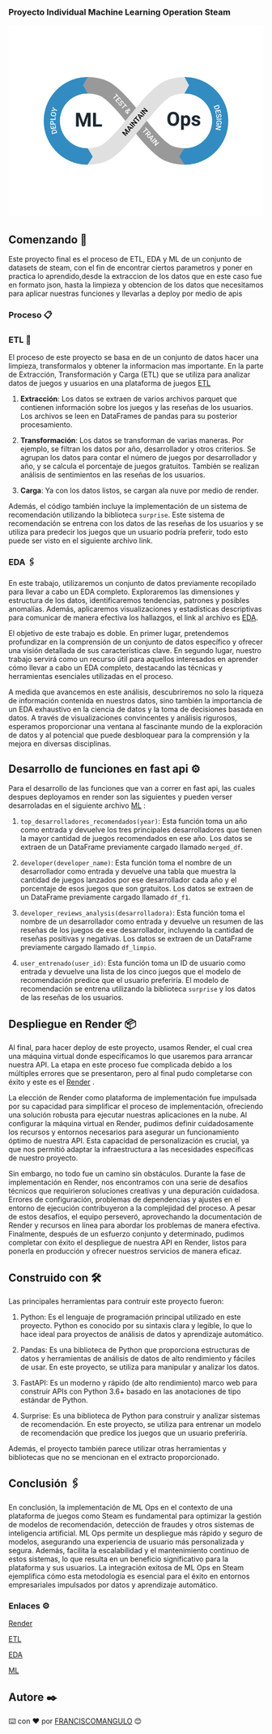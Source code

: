 ### Proyecto Individual  Machine Learning Operation Steam
<p align="center">
  <img src="src/MLops.png" alt="Descripción de la i ">
</p>



## Comenzando 🚀

Este proyecto final es el proceso de ETL, EDA y ML de un conjunto de datasets de steam, con el fin de encontrar ciertos parametros y poner en practica lo aprendido,desde la extraccion de los datos que en este caso fue en formato json, hasta la limpieza y obtencion de los datos que necesitamos para aplicar nuestras funciones y llevarlas a deploy por medio de apis



### Proceso 📋

### ETL 🔧

El proceso de este proyecto se basa en de un conjunto de datos hacer una limpieza, transformalos y obtener la informacion mas importante.
En la parte de Extracción, Transformación y Carga (ETL) que se utiliza para analizar datos de juegos y usuarios en una plataforma de juegos [ETL](https://github.com/FRANCISCOMANGULO/PI-STEAM-FRANCISCO-ANGULO/blob/main/ETL_PI.ipynb)

1. **Extracción**: Los datos se extraen de varios archivos parquet que contienen información sobre los juegos y las reseñas de los usuarios. Los archivos se leen en DataFrames de pandas para su posterior procesamiento.

2. **Transformación**: Los datos se transforman de varias maneras. Por ejemplo, se filtran los datos por año, desarrollador y otros criterios. Se agrupan los datos para contar el número de juegos por desarrollador y año, y se calcula el porcentaje de juegos gratuitos. También se realizan análisis de sentimientos en las reseñas de los usuarios.

3. **Carga**: Ya con los datos listos, se cargan ala nuve por medio de render.

Además, el código también incluye la implementación de un sistema de recomendación utilizando la biblioteca `surprise`. Este sistema de recomendación se entrena con los datos de las reseñas de los usuarios y se utiliza para predecir los juegos que un usuario podría preferir, todo esto puede ser visto en el siguiente archivo link.

### EDA 🖇️

En este trabajo, utilizaremos un conjunto de datos previamente recopilado para llevar a cabo un EDA completo. Exploraremos las dimensiones y estructura de los datos, identificaremos tendencias, patrones y posibles anomalías. Además, aplicaremos visualizaciones y estadísticas descriptivas para comunicar de manera efectiva los hallazgos, el link al archivo es [EDA](https://github.com/FRANCISCOMANGULO/PI-STEAM-FRANCISCO-ANGULO/blob/main/EDA_PI.ipynb).

El objetivo de este trabajo es doble. En primer lugar, pretendemos profundizar en la comprensión de un conjunto de datos específico y ofrecer una visión detallada de sus características clave. En segundo lugar, nuestro trabajo servirá como un recurso útil para aquellos interesados en aprender cómo llevar a cabo un EDA completo, destacando las técnicas y herramientas esenciales utilizadas en el proceso.

A medida que avancemos en este análisis, descubriremos no solo la riqueza de información contenida en nuestros datos, sino también la importancia de un EDA exhaustivo en la ciencia de datos y la toma de decisiones basada en datos. A través de visualizaciones convincentes y análisis rigurosos, esperamos proporcionar una ventana al fascinante mundo de la exploración de datos y al potencial que puede desbloquear para la comprensión y la mejora en diversas disciplinas.


## Desarrollo de funciones en fast api ⚙️

Para el desarrollo de las funciones que van a correr en fast api, las cuales despues deployamos en render son las siguientes y pueden verser desarroladas en el siguiente archivo [ML](https://github.com/FRANCISCOMANGULO/PI-STEAM-FRANCISCO-ANGULO/blob/main/ML.ipynb) :

1. `top_desarrolladores_recomendados(year)`: Esta función toma un año como entrada y devuelve los tres principales desarrolladores que tienen la mayor cantidad de juegos recomendados en ese año. Los datos se extraen de un DataFrame previamente cargado llamado `merged_df`.

2. `developer(developer_name)`: Esta función toma el nombre de un desarrollador como entrada y devuelve una tabla que muestra la cantidad de juegos lanzados por ese desarrollador cada año y el porcentaje de esos juegos que son gratuitos. Los datos se extraen de un DataFrame previamente cargado llamado `df_f1`.

3. `developer_reviews_analysis(desarrolladora)`: Esta función toma el nombre de un desarrollador como entrada y devuelve un resumen de las reseñas de los juegos de ese desarrollador, incluyendo la cantidad de reseñas positivas y negativas. Los datos se extraen de un DataFrame previamente cargado llamado `df_limpio`.

4. `user_entrenado(user_id)`: Esta función toma un ID de usuario como entrada y devuelve una lista de los cinco juegos que el modelo de recomendación predice que el usuario preferiría. El modelo de recomendación se entrena utilizando la biblioteca `surprise` y los datos de las reseñas de los usuarios.



## Despliegue en Render 📦

Al final, para hacer deploy de este proyecto, usamos Render, el cual crea una máquina virtual donde especificamos lo que usaremos para arrancar nuestra API. La etapa en este proceso fue complicada debido a los múltiples errores que se presentaron, pero al final pudo completarse con éxito y este es el [Render](https://pi-francisco-angulo.onrender.com) .

La elección de Render como plataforma de implementación fue impulsada por su capacidad para simplificar el proceso de implementación, ofreciendo una solución robusta para ejecutar nuestras aplicaciones en la nube. Al configurar la máquina virtual en Render, pudimos definir cuidadosamente los recursos y entornos necesarios para asegurar un funcionamiento óptimo de nuestra API. Esta capacidad de personalización es crucial, ya que nos permitió adaptar la infraestructura a las necesidades específicas de nuestro proyecto.

Sin embargo, no todo fue un camino sin obstáculos. Durante la fase de implementación en Render, nos encontramos con una serie de desafíos técnicos que requirieron soluciones creativas y una depuración cuidadosa. Errores de configuración, problemas de dependencias y ajustes en el entorno de ejecución contribuyeron a la complejidad del proceso. A pesar de estos desafíos, el equipo perseveró, aprovechando la documentación de Render y recursos en línea para abordar los problemas de manera efectiva. Finalmente, después de un esfuerzo conjunto y determinado, pudimos completar con éxito el despliegue de nuestra API en Render, listos para ponerla en producción y ofrecer nuestros servicios de manera eficaz.

## Construido con 🛠️

Las principales herramientas para contruir este proyecto fueron:

1. Python: Es el lenguaje de programación principal utilizado en este proyecto. Python es conocido por su sintaxis clara y legible, lo que lo hace ideal para proyectos de análisis de datos y aprendizaje automático.

2. Pandas: Es una biblioteca de Python que proporciona estructuras de datos y herramientas de análisis de datos de alto rendimiento y fáciles de usar. En este proyecto, se utiliza para manipular y analizar los datos.

3. FastAPI: Es un moderno y rápido (de alto rendimiento) marco web para construir APIs con Python 3.6+ basado en las anotaciones de tipo estándar de Python.

4. Surprise: Es una biblioteca de Python para construir y analizar sistemas de recomendación. En este proyecto, se utiliza para entrenar un modelo de recomendación que predice los juegos que un usuario preferiría.

Además, el proyecto también parece utilizar otras herramientas y bibliotecas que no se mencionan en el extracto proporcionado.

## Conclusión 🖇️


En conclusión, la implementación de ML Ops en el contexto de una plataforma de juegos como Steam es fundamental para optimizar la gestión de modelos de recomendación, detección de fraudes y otros sistemas de inteligencia artificial. ML Ops permite un despliegue más rápido y seguro de modelos, asegurando una experiencia de usuario más personalizada y segura. Además, facilita la escalabilidad y el mantenimiento continuo de estos sistemas, lo que resulta en un beneficio significativo para la plataforma y sus usuarios. La integración exitosa de ML Ops en Steam ejemplifica cómo esta metodología es esencial para el éxito en entornos empresariales impulsados por datos y aprendizaje automático.

### Enlaces ⚙️
[Render](https://pi-francisco-angulo.onrender.com)


[ETL](https://github.com/FRANCISCOMANGULO/PI-STEAM-FRANCISCO-ANGULO/blob/main/ETL_PI.ipynb)


[EDA](https://github.com/FRANCISCOMANGULO/PI-STEAM-FRANCISCO-ANGULO/blob/main/EDA_PI.ipynb)


[ML](https://github.com/FRANCISCOMANGULO/PI-STEAM-FRANCISCO-ANGULO/blob/main/ML.ipynb)



## Autore ✒️


⌨️ con ❤️ por [FRANCISCOMANGULO](https://github.com/FRANCISCOMANGULO) 😊
